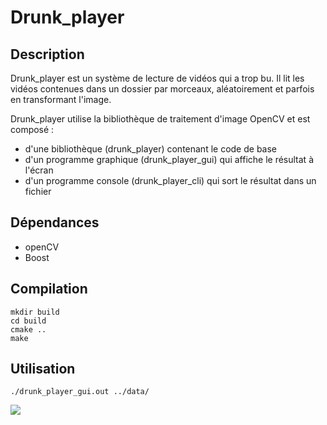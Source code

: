 # Drunk_player

## Description

Drunk_player est un système de lecture de vidéos qui a trop bu. Il lit les vidéos contenues dans un dossier par morceaux, aléatoirement et parfois en transformant l'image.

Drunk_player utilise la bibliothèque de traitement d'image OpenCV et est composé :

- d'une bibliothèque (drunk_player) contenant le code de base
- d'un programme graphique (drunk_player_gui) qui affiche le résultat à l'écran
- d'un programme console (drunk_player_cli) qui sort le résultat dans un fichier

## Dépendances

- openCV
- Boost

## Compilation

```
mkdir build
cd build
cmake ..
make
```

## Utilisation

```
./drunk_player_gui.out ../data/
```
![](drunk_player_gui.png)